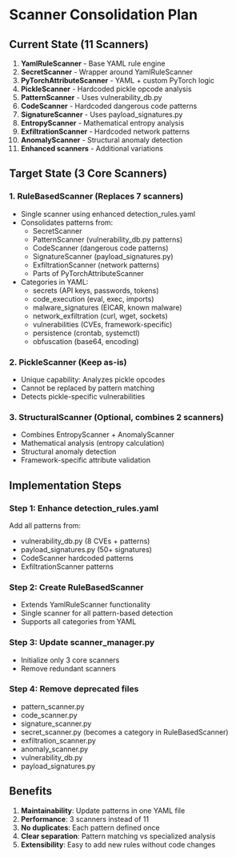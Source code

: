 # Scanner Consolidation Plan

## Current State (11 Scanners)
1. **YamlRuleScanner** - Base YAML rule engine
2. **SecretScanner** - Wrapper around YamlRuleScanner
3. **PyTorchAttributeScanner** - YAML + custom PyTorch logic
4. **PickleScanner** - Hardcoded pickle opcode analysis
5. **PatternScanner** - Uses vulnerability_db.py
6. **CodeScanner** - Hardcoded dangerous code patterns
7. **SignatureScanner** - Uses payload_signatures.py
8. **EntropyScanner** - Mathematical entropy analysis
9. **ExfiltrationScanner** - Hardcoded network patterns
10. **AnomalyScanner** - Structural anomaly detection
11. **Enhanced scanners** - Additional variations

## Target State (3 Core Scanners)

### 1. **RuleBasedScanner** (Replaces 7 scanners)
- Single scanner using enhanced detection_rules.yaml
- Consolidates patterns from:
  - SecretScanner
  - PatternScanner (vulnerability_db.py patterns)
  - CodeScanner (dangerous code patterns)
  - SignatureScanner (payload_signatures.py)
  - ExfiltrationScanner (network patterns)
  - Parts of PyTorchAttributeScanner
- Categories in YAML:
  - secrets (API keys, passwords, tokens)
  - code_execution (eval, exec, imports)
  - malware_signatures (EICAR, known malware)
  - network_exfiltration (curl, wget, sockets)
  - vulnerabilities (CVEs, framework-specific)
  - persistence (crontab, systemctl)
  - obfuscation (base64, encoding)

### 2. **PickleScanner** (Keep as-is)
- Unique capability: Analyzes pickle opcodes
- Cannot be replaced by pattern matching
- Detects pickle-specific vulnerabilities

### 3. **StructuralScanner** (Optional, combines 2 scanners)
- Combines EntropyScanner + AnomalyScanner
- Mathematical analysis (entropy calculation)
- Structural anomaly detection
- Framework-specific attribute validation

## Implementation Steps

### Step 1: Enhance detection_rules.yaml
Add all patterns from:
- vulnerability_db.py (8 CVEs + patterns)
- payload_signatures.py (50+ signatures)
- CodeScanner hardcoded patterns
- ExfiltrationScanner patterns

### Step 2: Create RuleBasedScanner
- Extends YamlRuleScanner functionality
- Single scanner for all pattern-based detection
- Supports all categories from YAML

### Step 3: Update scanner_manager.py
- Initialize only 3 core scanners
- Remove redundant scanners

### Step 4: Remove deprecated files
- pattern_scanner.py
- code_scanner.py
- signature_scanner.py
- secret_scanner.py (becomes a category in RuleBasedScanner)
- exfiltration_scanner.py
- anomaly_scanner.py
- vulnerability_db.py
- payload_signatures.py

## Benefits
1. **Maintainability**: Update patterns in one YAML file
2. **Performance**: 3 scanners instead of 11
3. **No duplicates**: Each pattern defined once
4. **Clear separation**: Pattern matching vs specialized analysis
5. **Extensibility**: Easy to add new rules without code changes